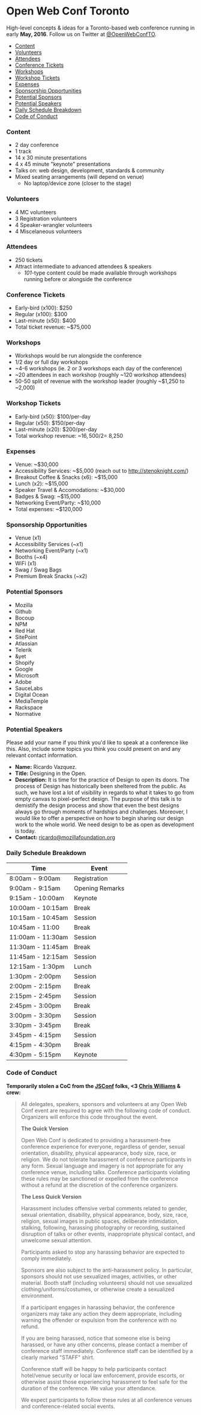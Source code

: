 # Open Web Conf Toronto
High-level concepts & ideas for a Toronto-based web conference running in early **May, 2016**. Follow us on Twitter at [@OpenWebConfTO](https://twitter.com/OpenWebConfTO).

- [Content](#content)
- [Volunteers](#volunteers)
- [Attendees](#attendees)
- [Conference Tickets](#conference-tickets)
- [Workshops](#workshops)
- [Workshop Tickets](#workshop-tickets)
- [Expenses](#expenses)
- [Sponsorship Opportunities](#sponsorship-opportunities)
- [Potential Sponsors](#potential-sponsors)
- [Potential Speakers](#potential-speakers)
- [Daily Schedule Breakdown](#daily-schedule-breakdown)
- [Code of Conduct](#code-of-conduct)

### Content

- 2 day conference
- 1 track
- 14 x 30 minute presentations
- 4 x 45 minute "keynote" presentations
- Talks on: web design, development, standards & community
- Mixed seating arrangements (will depend on venue)
  - No laptop/device zone (closer to the stage)

### Volunteers
- 4 MC volunteers
- 3 Registration volunteers
- 4 Speaker-wrangler volunteers
- 4 Miscelaneous volunteers

### Attendees

- 250 tickets
- Attract intermediate to advanced attendees & speakers
  - *101*-type content could be made available through workshops running before or alongside the conference

### Conference Tickets
- Early-bird (x100): $250
- Regular (x100): $300
- Last-minute (x50): $400
- Total ticket revenue: ~$75,000

### Workshops
- Workshops would be run alongside the conference
- 1/2 day or full day workshops
- ~4-6 workshops (ie. 2 or 3 workshops each day of the conference)
- ~20 attendees in each workshop (roughly ~120 workshop attendees)
- 50-50 split of revenue with the workshop leader (roughly ~$1,250 to ~2,000)

### Workshop Tickets
- Early-bird (x50): $100/per-day
- Regular (x50): $150/per-day
- Last-minute (x20): $200/per-day
- Total workshop revenue: ~$16,500 / 2 = ~$8,250

### Expenses
- Venue: ~$30,000
- Accessibility Services: ~$5,000 (reach out to http://stenoknight.com/)
- Breakout Coffee & Snacks (x6): ~$15,000
- Lunch (x2): ~$15,000
- Speaker Travel & Accomodations: ~$30,000
- Badges & Swag: ~$15,000
- Networking Event/Party: ~$10,000
- Total expenses: ~$120,000

### Sponsorship Opportunities
- Venue (x1)
- Accessibility Services (~x1)
- Networking Event/Party (~x1)
- Booths (~x4)
- WiFi (x1)
- Swag / Swag Bags
- Premium Break Snacks (~x2)

### Potential Sponsors
- Mozilla
- Github
- Bocoup
- NPM
- Red Hat
- SitePoint
- Atlassian
- Telerik
- &yet
- Shopify
- Google
- Microsoft
- Adobe
- SauceLabs
- Digital Ocean
- MediaTemple
- Rackspace
- Normative

### Potential Speakers

Please add your name if you think you'd like to speak at a conference like this. Also, include some topics you think you could present on and any relevant contact information.

- **Name:** Ricardo Vazquez. 
- **Title:** Designing in the Open. 
- **Description:** It is time for the practice of Design to open its doors. The process of Design has historically been sheltered from the public. As such, we have lost a lot of visibility in regards to what it takes to go from empty canvas to pixel-perfect design. 
The purpose of this talk is to demistify the design process and show that even the best designs always go through moments of hardships and challenges. Moreover, I would like to offer a perspective on how to begin sharing our design work to the whole world. We need design to be as open as development is today.
- **Contact:** <a href="mailto:ricardo@mozillafoundation.org">ricardo@mozillafoundation.org</a>

### Daily Schedule Breakdown

Time | Event
------------- | -------------
8:00am - 9:00am | Registration
9:00am - 9:15am | Opening Remarks
9:15am - 10:00am | Keynote
10:00am - 10:15am | Break
10:15am - 10:45am | Session
10:45am - 11:00 | Break
11:00am - 11:30am | Session
11:30am - 11:45am | Break
11:45am - 12:15am | Session
12:15am - 1:30pm | Lunch
1:30pm - 2:00pm | Session
2:00pm - 2:15pm | Break
2:15pm - 2:45pm | Session
2:45pm - 3:00pm | Break
3:00pm - 3:30pm | Session
3:30pm - 3:45pm | Break
3:45pm - 4:15pm | Session
4:15pm - 4:30pm | Break
4:30pm - 5:15pm | Keynote

### Code of Conduct 

**Temporarily stolen a CoC from the [JSConf](http://jsconf.com/codeofconduct.html) folks, <3 [Chris Williams](http://twitter.com/voodootikigod) & crew:**

> All delegates, speakers, sponsors and volunteers at any Open Web Conf event are required to agree with the following code of conduct. Organizers will enforce this code throughout the event.
> 
> **The Quick Version**
> 
> Open Web Conf is dedicated to providing a harassment-free conference experience for everyone, regardless of gender, sexual orientation, disability, physical appearance, body size, race, or religion. We do not tolerate harassment of conference participants in any form. Sexual language and imagery is not appropriate for any conference venue, including talks. Conference participants violating these rules may be sanctioned or expelled from the conference without a refund at the discretion of the conference organizers.
> 
> **The Less Quick Version**
> 
> Harassment includes offensive verbal comments related to gender, sexual orientation, disability, physical appearance, body, size, race, religion, sexual images in public spaces, deliberate intimidation, stalking, following, harassing photography or recording, sustained disruption of talks or other events, inappropriate physical contact, and unwelcome sexual attention.
> 
> Participants asked to stop any harassing behavior are expected to comply immediately.
> 
> Sponsors are also subject to the anti-harassment policy. In particular, sponsors should not use sexualized images, activities, or other material. Booth staff (including volunteers) should not use sexualized clothing/uniforms/costumes, or otherwise create a sexualized environment.
> 
> If a participant engages in harassing behavior, the conference organizers may take any action they deem appropriate, including warning the offender or expulsion from the conference with no refund.
> 
> If you are being harassed, notice that someone else is being harassed, or have any other concerns, please contact a member of conference staff immediately. Conference staff can be identified by a clearly marked "STAFF" shirt.
> 
> Conference staff will be happy to help participants contact hotel/venue security or local law enforcement, provide escorts, or otherwise assist those experiencing harassment to feel safe for the duration of the conference. We value your attendance.
> 
> We expect participants to follow these rules at all conference venues and conference-related social events.
